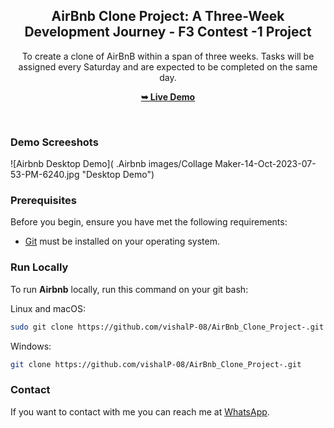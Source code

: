 <div align="center">
  <h2 align="center">AirBnb Clone Project: A Three-Week Development Journey - F3 Contest -1 Project</h2>

 To create a clone of AirBnB within a span of three weeks. Tasks will be assigned every Saturday and are expected to be completed on the same day.

  <a href="https://vishalp-08.github.io/AirBnb_Clone_Project-/"><strong>➥ Live Demo</strong></a>

</div>

<br />

### Demo Screeshots

![Airbnb Desktop Demo]( .Airbnb images/Collage Maker-14-Oct-2023-07-53-PM-6240.jpg "Desktop Demo")



### Prerequisites

Before you begin, ensure you have met the following requirements:

* [Git](https://git-scm.com/downloads "Download Git") must be installed on your operating system.

### Run Locally

To run **Airbnb** locally, run this command on your git bash:

Linux and macOS:

```bash
sudo git clone https://github.com/vishalP-08/AirBnb_Clone_Project-.git
```

Windows:

```bash
git clone https://github.com/vishalP-08/AirBnb_Clone_Project-.git
```

### Contact

If you want to contact with me you can reach me at [WhatsApp](https://wa.me/917992199075).

